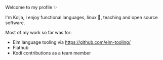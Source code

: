 Welcome to my profile ✨

I'm Kolja, I enjoy functional languages, linux 🐧, teaching and open source software. 

Most of my work so far was for:

- Elm language tooling via https://github.com/elm-tooling/
- Flathub
- Kodi contributions as a team member

